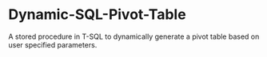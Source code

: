 # Dynamic-SQL-Pivot-Table
A stored procedure in T-SQL to dynamically generate a pivot table based on user specified parameters.
